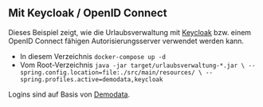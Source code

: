 ## Mit Keycloak / OpenID Connect

Dieses Beispiel zeigt, wie die Urlaubsverwaltung mit [Keycloak](https://www.keycloak.org/)
bzw. einem OpenID Connect fähigen Autorisierungsserver verwendet werden kann.

* In diesem Verzeichnis `docker-compose up -d`
* Vom Root-Verzeichnis `java -jar target/urlaubsverwaltung-*.jar \
  --spring.config.location=file:./src/main/resources/ \
  --spring.profiles.active=demodata,keycloak`


Logins sind auf Basis von [Demodata](../../../README.md#Demodaten-Modus). 
